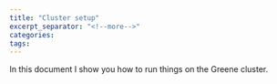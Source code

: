 ```yaml
---
title: "Cluster setup"
excerpt_separator: "<!--more-->"
categories:
tags:
---
```

In this document I show you how to run things on the Greene cluster.
